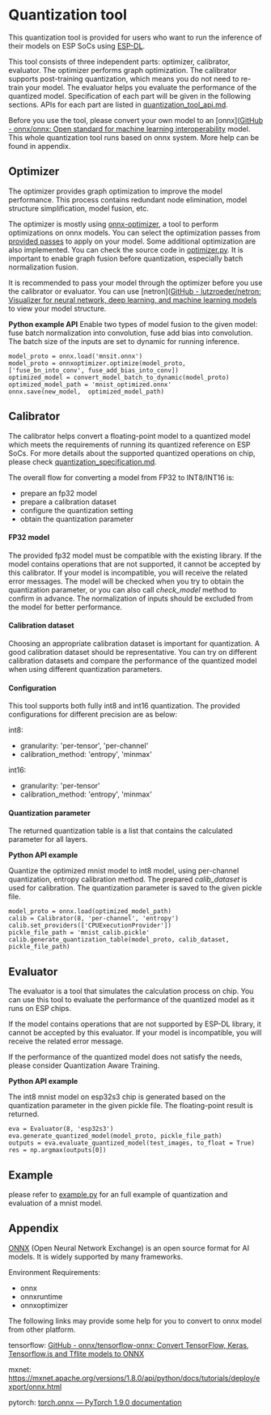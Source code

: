 # Quantization tool
This quantization tool is provided for users who want to run the inference of their models on ESP SoCs using [ESP-DL](https://github.com/espressif/esp-dl). 

This tool consists of three independent parts: optimizer, calibrator, evaluator. The optimizer performs graph optimization. The calibrator supports post-training quantization, which means you do not need to re-train your model. The evaluator helps you evaluate the performance of the quantized model. Specification of each part will be given in the following sections. APIs for each part are listed in [quantization_tool_api.md](quantization_tool_api.md).

Before you use the tool, please convert your own model to an [onnx]([GitHub - onnx/onnx: Open standard for machine learning interoperability](https://github.com/onnx/onnx) model. This whole quantization tool runs based on onnx system. More help can be found in appendix.

## Optimizer
The optimizer provides graph optimization to improve the model performance. This process contains redundant node elimination, model structure simplification, model fusion, etc.

The optimizer is mostly using [onnx-optimizer](https://github.com/onnx/optimizer), a tool to perform optimizations on onnx models. You can select the optimization passes from [provided passes](https://github.com/onnx/optimizer/tree/master/onnxoptimizer/passes) to apply on your model. Some additional optimization are also implemented. You can check the source code in [optimizer.py](). It is important to enable graph fusion before quantization, especially batch normalization fusion.

It is recommended to pass your model through the optimizer before you use the calibrator or evaluator. You can use [netron]([GitHub - lutzroeder/netron: Visualizer for neural network, deep learning, and machine learning models](https://github.com/lutzroeder/netron) to view your model structure.


**Python example API**
Enable two types of model fusion to the given model: fuse batch normalization into convolution, fuse add bias into convolution. The batch size of the inputs are set to dynamic for running inference. 

```
model_proto = onnx.load('mnsit.onnx')
model_proto = onnxoptimizer.optimize(model_proto, ['fuse_bn_into_conv', fuse_add_bias_into_conv])
optimized_model = convert_model_batch_to_dynamic(model_proto)
optimized_model_path = 'mnist_optimized.onnx'
onnx.save(new_model,  optimized_model_path)
```

## Calibrator
The calibrator helps convert a floating-point model to a quantized model which meets the requirements of running its quantized reference on ESP SoCs. For more details about the supported quantized operations on chip, please check [quantization_specification.md](quantization_specification.md).

The overall flow for converting a model from FP32 to INT8/INT16 is:
- prepare an fp32 model
- prepare a calibration dataset
- configure the quantization setting
- obtain the quantization parameter

#### FP32 model
The provided fp32 model must be compatible with the existing library. If the model contains operations that are not supported, it cannot be accepted by this calibrator. If your model is incompatible, you will receive the related error messages.
The model will be checked when you try to obtain the quantization parameter, or you can also call *check_model* method to confirm in advance. The normalization of inputs should be excluded from the model for better performance.

#### Calibration dataset
Choosing an appropriate calibration dataset is important for quantization. A good calibration dataset should be representative. You can try on different calibration datasets and compare the performance of the quantized model when using different quantization parameters.

#### Configuration
This tool supports both fully int8 and int16 quantization. The provided configurations for different precision are as below:

int8:
- granularity: 'per-tensor', 'per-channel'
- calibration_method: 'entropy', 'minmax'

int16:
- granularity: 'per-tensor'
- calibration_method: 'entropy', 'minmax'

#### Quantization parameter
The returned quantization table is a list that contains the calculated parameter for all layers.


**Python API example**

Quantize the optimized mnist model to int8 model,  using per-channel quantization, entropy calibration method. The prepared *calib_dataset* is used for calibration. The quantization parameter is saved to the given pickle file.

```
model_proto = onnx.load(optimized_model_path)
calib = Calibrator(8, 'per-channel', 'entropy')
calib.set_providers(['CPUExecutionProvider'])
pickle_file_path = 'mnist_calib.pickle'
calib.generate_quantization_table(model_proto, calib_dataset, pickle_file_path)
```

## Evaluator
The evaluator is a tool that simulates the calculation process on chip. You can use this tool to evaluate the performance of the quantized model as it runs on ESP chips.

If the model contains operations that are not supported by ESP-DL library, it cannot be accepted by this evaluator. If your model is incompatible, you will receive the related error message.

If the performance of the quantized model does not satisfy the needs, please consider Quantization Aware Training.


**Python API example**

The int8 mnist model on esp32s3 chip is generated based on the quantization parameter in the given pickle file. The floating-point result is returned.  

```
eva = Evaluator(8, 'esp32s3')
eva.generate_quantized_model(model_proto, pickle_file_path)
outputs = eva.evaluate_quantized_model(test_images, to_float = True)
res = np.argmax(outputs[0])
```

## Example
please refer to [example.py]() for an full example of quantization and evaluation of a mnist model.


## Appendix
[ONNX](https://github.com/onnx/onnx) (Open Neural Network Exchange) is an open source format for AI models. It is widely supported by many frameworks.

Environment Requirements:
- onnx
- onnxruntime
- onnxoptimizer

The following links may provide some help for you to convert to onnx model from other platform.

tensorflow: [GitHub - onnx/tensorflow-onnx: Convert TensorFlow, Keras, Tensorflow.js and Tflite models to ONNX](https://github.com/onnx/tensorflow-onnx) 

mxnet: https://mxnet.apache.org/versions/1.8.0/api/python/docs/tutorials/deploy/export/onnx.html 

pytorch: [torch.onnx &mdash; PyTorch 1.9.0 documentation](https://pytorch.org/docs/stable/onnx.html)
